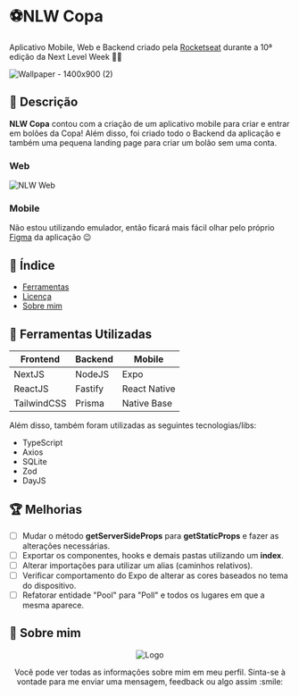# ⚽NLW Copa
Aplicativo Mobile, Web e Backend criado pela [Rocketseat](https://rocketseat.com.br/) durante a 10ª edição da Next Level Week 💚💛


![Wallpaper - 1400x900 (2)](https://user-images.githubusercontent.com/75103144/200322879-14336e05-0c6f-43d0-ba7d-11042cf1e371.png)

## 📢 Descrição

**NLW Copa** contou com a criação de um aplicativo mobile para criar e entrar em bolões da Copa! Além disso, foi criado todo o Backend da aplicação e também uma pequena landing page para criar um bolão sem uma conta.

### Web

![NLW Web](https://user-images.githubusercontent.com/75103144/200323510-2b8da357-8679-4d9e-b244-80d5382024a5.PNG)

### Mobile

Não estou utilizando emulador, então ficará mais fácil olhar pelo próprio [Figma](https://www.figma.com/community/file/1169028343875283461) da aplicação 😉

## 🚩 Índice

- [Ferramentas](#-ferramentas-utilizadas)
- [Licença](#-licença)
- [Sobre mim](#-sobre-mim)
  
## 🥅 Ferramentas Utilizadas

| Frontend    | Backend | Mobile       |
|-------------|---------|--------------|
| NextJS      | NodeJS  | Expo         |
| ReactJS     | Fastify | React Native |
| TailwindCSS | Prisma  | Native Base  |
  
Além disso, também foram utilizadas as seguintes tecnologias/libs:
  
* TypeScript
* Axios
* SQLite
* Zod
* DayJS

## 🏆 Melhorias

- [ ] Mudar o método **getServerSideProps** para **getStaticProps** e fazer as alterações necessárias.
- [ ] Exportar os componentes, hooks e demais pastas utilizando um **index**.
- [ ] Alterar importações para utilizar um alias (caminhos relativos).
- [ ] Verificar comportamento do Expo de alterar as cores baseados no tema do dispositivo.
- [ ] Refatorar entidade "Pool" para "Poll" e todos os lugares em que a mesma aparece.

## 🧑‍ Sobre mim

<p align = "center">
  <img src = "https://i.ibb.co/x7d4DBt/Asset-1.png" alt = "Logo" border = "0">
</p> 

<p align = "center">
  Você pode ver todas as informações sobre mim em meu perfil. 
  Sinta-se à vontade para me enviar uma mensagem, feedback ou algo assim :smile:
</p> 
